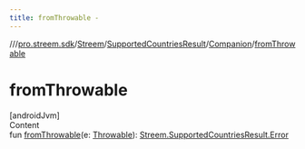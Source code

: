 ```yaml
---
title: fromThrowable -
---
```

//[<root>](../../../../../index.md)/[pro.streem.sdk](../../../index.md)/[Streem](../../index.md)/[SupportedCountriesResult](../index.md)/[Companion](index.md)/[fromThrowable](from-throwable.md)



# fromThrowable  
[androidJvm]  
Content  
fun [fromThrowable](from-throwable.md)(e: [Throwable](https://kotlinlang.org/api/latest/jvm/stdlib/kotlin/-throwable/index.html)): [Streem.SupportedCountriesResult.Error](../-error/index.md)  



